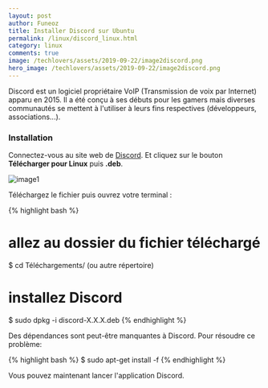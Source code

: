 ```yaml
---
layout: post
author: Funeoz
title: Installer Discord sur Ubuntu
permalink: /linux/discord_linux.html
category: linux
comments: true
image: /techlovers/assets/2019-09-22/image2discord.png
hero_image: /techlovers/assets/2019-09-22/image2discord.png
---
```


Discord est un logiciel propriétaire VoIP (Transmission de voix par Internet) apparu en 2015. Il a été conçu à ses débuts pour les gamers mais diverses communautés se mettent à l'utiliser à leurs fins respectives (développeurs, associations...).

### Installation

Connectez-vous au site web de [Discord](https://discordapp.com). Et cliquez sur le bouton **Télécharger pour Linux** puis **.deb**.

![image1](/techlovers/assets/2019-09-22/image1discord.png)

Téléchargez le fichier puis ouvrez votre terminal :

{% highlight bash %}
# allez au dossier du fichier téléchargé 
$ cd Téléchargements/ (ou autre répertoire)
# installez Discord
$ sudo dpkg -i discord-X.X.X.deb
{% endhighlight %}

Des dépendances sont peut-être manquantes à Discord. Pour résoudre ce problème:

{% highlight bash %}
$ sudo apt-get install -f
{% endhighlight %}

Vous pouvez maintenant lancer l'application Discord.